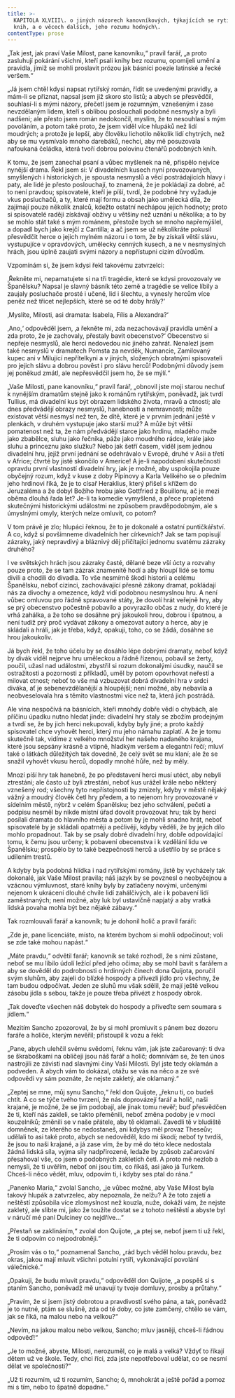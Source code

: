 ```yaml
---
title: >-
  KAPITOLA XLVIII\. o jiných názorech kanovníkových, týkajících se rytířských
  knih, a o věcech dalších, jeho rozumu hodných\.
contentType: prose
---
```


  

„Tak jest, jak praví Vaše Milost, pane kanovníku,“ pravil farář, „a proto zasluhují pokárání všichni, kteří psali knihy bez rozumu, opomíjeli umění a pravidla, jimiž se mohli proslavit prózou jak básníci poezie latinské a řecké veršem.“

„Já jsem chtěl kdysi napsat rytířský román, řídit se uvedenými pravidly, a mám-li se přiznat, napsal jsem již skoro sto listů; a abych se přesvědčil, souhlasí-li s mými názory, přečetl jsem je rozumným, vznešeným i zase nevzdělaným lidem, kteří s oblibou poslouchali podobné nesmysly a byli nadšeni; ale přesto jsem román nedokončil, myslím, že to nesouhlasí s mým povoláním, a potom také proto, že jsem viděl více hlupáků než lidí moudrých; a protože je lepší, aby člověku lichotilo několik lidí chytrých, než aby se mu vysmívalo mnoho darebáků, nechci, aby mě posuzovala nafoukaná čeládka, která tvoří dobrou polovinu čtenářů podobných knih.

K tomu, že jsem zanechal psaní a vůbec myšlenek na ně, přispělo nejvíce nynější drama. Řekl jsem si: V divadelních kusech nyní provozovaných, smyšlených i historických, je spousta nesmyslů a věcí postrádajících hlavy i paty, ale lidé je přesto poslouchají, to znamená, že je pokládají za dobré, ač to není pravdou; spisovatelé, kteří je píší, tvrdí, že podobné hry vyžaduje vkus posluchačů, a ty, které mají formu a obsah jako umělecká díla, že zajímají pouze několik znalců, kdežto ostatní nechápou jejich hodnoty; proto si spisovatelé raději získávají obživy u většiny než uznání u několika; a to by se mohlo stát také s mým románem, přestože bych se mnoho napřemýšlel, a dopadl bych jako krejčí z Cantilla; a ač jsem se už několikráte pokusil přesvědčit herce o jejich mylném názoru i o tom, že by získali větší slávu, vystupujíce v opravdových, umělecky cenných kusech, a ne v nesmyslných hrách, jsou úplně zaujati svými názory a nepřístupni cizím důvodům.

Vzpomínám si, že jsem kdysi řekl takovému zatvrzelci:

‚Řekněte mi, nepamatujete si na tři tragédie, které se kdysi provozovaly ve Španělsku? Napsal je slavný básník této země a tragédie se velice líbily a zaujaly posluchače prosté i učené, lid i šlechtu, a vynesly hercům více peněz než třicet nejlepších, které se od té doby hrály?‘

‚Myslíte, Milosti, asi dramata: Isabela, Fílis a Alexandra?‘

‚Ano,‘ odpověděl jsem, ‚a řekněte mi, zda nezachovávají pravidla umění a zda proto, že je zachovaly, přestaly bavit obecenstvo?‘ Obecenstvo si nepřeje nesmyslů, ale herci nedovedou nic jiného zahrát. Nenalezl jsem také nesmyslů v dramatech Pomsta za nevděk, Numancie, Zamilovaný kupec ani v Milující nepřítelkyni a v jiných, složených obratnými spisovateli pro jejich slávu a dobrou pověst i pro slávu herců! Podobnými důvody jsem jej poněkud zmátl, ale nepřesvědčil jsem ho, že se mýlí.“

„Vaše Milosti, pane kanovníku,“ pravil farář, „obnovil jste moji starou nechuť k nynějším dramatům stejně jako k románům rytířským, poněvadž, jak tvrdí Tullius, má divadelní kus být obrazem lidského života, mravů a ctnosti; ale dnes předvádějí obrazy nesmyslů, hanebnosti a nemravnosti; může existovat větší nesmysl než ten, že dítě, které je v prvním jednání ještě v plenkách, v druhém vystupuje jako starší muž? A může být větší pomatenost než ta, že nám předvádějí starce jako hrdinu, mladého muže jako zbabělce, sluhu jako řečníka, páže jako moudrého rádce, krále jako sluhu a princeznu jako služku? Nebo jak šetří časem, viděl jsem jednou divadelní hru, jejíž první jednání se odehrávalo v Evropě, druhé v Asii a třetí v Africe; čtvrté by jistě skončilo v Americe! A je-li napodobení skutečnosti opravdu první vlastností divadelní hry, jak je možné, aby uspokojila pouze obyčejný rozum, když v kuse z doby Pipinovy a Karla Velikého se o předním jeho hrdinovi říká, že je to císař Heraklius, který přišel s křížem do Jeruzaléma a že dobyl Božího hrobu jako Gottfried z Bouillonu, ač je mezi oběma dlouhá řada let? Je-li ta komedie vymyšlená, a přece propletená skutečnými historickými událostmi ne způsobem pravděpodobným, ale s úmyslnými omyly, kterých nelze omluvit, co potom?

V tom právě je zlo; hlupáci řeknou, že to je dokonalé a ostatní puntičkářství. A co, když si povšimneme divadelních her církevních? Jak se tam popisují zázraky, jaký nepravdivý a bláznivý děj přičítající jednomu svatému zázraky druhého?

I ve světských hrách jsou zázraky časté, dělané beze vší úcty a rozvahy pouze proto, že se tam zázrak znamenitě hodí a aby hloupí lidé se tomu divili a chodili do divadla. To vše nesmírně škodí historii a celému Španělsku, neboť cizinci, zachovávající přesně zákony dramat, pokládají nás za divochy a omezence, když vidí podobnou nesmyslnou hru. A není vůbec omluvou pro řádně spravované státy, že dovolí hrát veřejně hry, aby se prý obecenstvo počestně pobavilo a povyrazilo občas z nudy, do které je vrhá zahálka, a že toho se dosáhne prý jakoukoli hrou, dobrou i špatnou, a není tudíž prý proč vydávat zákony a omezovat autory a herce, aby je skládali a hráli, jak je třeba, když, opakuji, toho, co se žádá, dosáhne se hrou jakoukoliv.

Já bych řekl, že toho účelu by se dosáhlo lépe dobrými dramaty, neboť když by divák viděl nejprve hru uměleckou a řádně řízenou, pobavil se žerty, poučil, užasl nad událostmi, zbystřil si rozum dokonalými úsudky, naučil se ostražitosti a pozornosti z příkladů, uměl by potom opovrhovat neřestí a milovat ctnost; neboť to vše má vzbuzovat dobrá divadelní hra v srdci diváka, ať je sebenevzdělanější a hloupější; není možné, aby nebavila a neobveselovala hra s těmito vlastnostmi více než ta, která jich postrádá.

Ale vina nespočívá na básnících, kteří mnohdy dobře vědí o chybách, ale příčinu úpadku nutno hledat jinde: divadelní hry staly se zbožím prodejným a tvrdí se, že by jich herci nekupovali, kdyby byly jiné; a proto každý spisovatel chce vyhovět herci, který mu jeho námahu zaplatí. A že je tomu skutečně tak, vidíme z velkého množství her našeho nadaného krajana, které jsou sepsány krásně a vtipně, hladkým veršem a elegantní řečí; mluví také o látkách důležitých tak dovedně, že celý svět se mu klaní; ale že se snažil vyhovět vkusu herců, dopadly mnohé hůře, než by měly.

Mnozí píší hry tak hanebně, že po představení herci musí utéct, aby nebyli ztrestáni; ale často už byli ztrestáni, neboť kus urážel krále nebo některý vznešený rod; všechny tyto nepřístojnosti by zmizely, kdyby v městě nějaký vážný a moudrý člověk četl hry předem, a to nejenom hry provozované v sídelním městě, nýbrž v celém Španělsku; bez jeho schválení, pečeti a podpisu nesměl by nikde místní úřad dovolit provozovat hru; tak by herci posílali dramata do hlavního města a potom by je mohli snadno hrát, neboť spisovatelé by je skládali opatrněji a pečlivěji, kdyby věděli, že by jejich dílo mohlo propadnout. Tak by se psaly dobré divadelní hry, dobře odpovídající tomu, k čemu jsou určeny; k pobavení obecenstva i k vzdělání lidu ve Španělsku; prospělo by to také bezpečnosti herců a ušetřilo by se práce s udílením trestů.

A kdyby byla podobná hlídka i nad rytířskými romány, jistě by vycházely tak dokonalé, jak Vaše Milost pravila; náš jazyk by se povznesl o neobyčejnou a vzácnou výmluvnost, staré knihy byly by zatlačeny novými, určenými nejenom k ukrácení dlouhé chvíle lidí zahálčivých, ale i k pobavení lidí zaměstnaných; není možné, aby luk byl ustavičně napjatý a aby vratká lidská povaha mohla být bez nějaké zábavy.“

Tak rozmlouvali farář a kanovník; tu je dohonil holič a pravil faráři:

„Zde je, pane licenciáte, místo, na kterém bychom si mohli odpočinout; voli se zde také mohou napást.“

„Máte pravdu,“ odvětil farář; kanovník se také rozhodl, že s nimi zůstane, neboť se mu líbilo údolí ležící před jeho očima; aby se mohl bavit s farářem a aby se dověděl do podrobnosti o hrdinných činech dona Quijota, poručil svým sluhům, aby zajeli do blízké hospody a přivezli jídlo pro všechny, že tam budou odpočívat. Jeden ze sluhů mu však sdělil, že mají ještě velkou zásobu jídla s sebou, takže je pouze třeba přivézt z hospody obrok.

„Tak doveďte všechen náš dobytek do hospody a přiveďte sem soumara s jídlem.“

Mezitím Sancho zpozoroval, že by si mohl promluvit s pánem bez dozoru faráře a holiče, kterým nevěřil; přistoupil k vozu a řekl:

„Pane, abych ulehčil svému svědomí, řeknu vám, jak jste začarovaný: ti dva se škraboškami na obličeji jsou náš farář a holič; domnívám se, že ten únos nastrojili ze závisti nad slavnými činy Vaší Milosti. Byl jste tedy oklamán a podveden. A abych vám to dokázal, otážu se vás na něco a ze své odpovědi vy sám poznáte, že nejste zakletý, ale oklamaný.“

„Zeptej se mne, můj synu Sancho,“ řekl don Quijote, „řeknu ti, co budeš chtít. A co se týče tvého tvrzení, že nás doprovázejí farář a holič, naši krajané, je možné, že se jim podobají, ale jinak tomu nevěř; buď přesvědčen že ti, kteří nás zakleli, se takto přeměnili, neboť změna podoby je v moci kouzelníků; změnili se v naše přátele, aby tě oklamali. Zavedli tě v bludiště domněnek, ze kterého se nedostaneš, ani kdybys měl provaz Theseův; udělali to asi také proto, abych se nedověděl, kdo mi škodí; neboť ty tvrdíš, že jsou to naši krajané, a já zase vím, že by mě do této klece nedostala žádná lidská síla, vyjma síly nadpřirozené, ledaže by způsob začarování přesahoval vše, co jsem o podobných zakletích četl. A proto mě nezlob a nemysli, že ti uvěřím, neboť oni jsou tím, co říkáš, asi jako já Turkem. Chceš-li něco vědět, mluv, odpovím ti, i kdyby ses ptal do rána.“

„Panenko Maria,“ zvolal Sancho, „je vůbec možné, aby Vaše Milost byla takový hlupák a zatvrzelec, aby nepoznala, že nelžu? A že toto zajetí a neštěstí způsobila více zlomyslnost než kouzla, nuže, dokáži vám, že nejste zakletý, ale slibte mi, jako že toužíte dostat se z tohoto neštěstí a abyste byl v náručí mé paní Dulciney co nejdříve…“

„Přestaň se zaklínáním,“ zvolal don Quijote, „a ptej se, neboť jsem ti už řekl, že ti odpovím co nejpodrobněji.“

„Prosím vás o to,“ poznamenal Sancho, „rád bych věděl holou pravdu, bez okras, jakou mají mluvit všichni potulní rytíři, vykonávající povolání válečnické.“

„Opakuji, že budu mluvit pravdu,“ odpověděl don Quijote, „a pospěš si s ptaním Sancho, poněvadž mě unavují ty tvoje domluvy, prosby a průtahy.“

„Pravím, že si jsem jistý dobrotou a pravdivostí svého pána, a tak, poněvadž je to nutné, ptám se slušně, zda od té doby, co jste zamčený, chtělo se vám, jak se říká, na malou nebo na velkou?“

„Nevím, na jakou malou nebo velkou, Sancho; mluv jasněji, chceš-li řádnou odpověď!“

„Je to možné, abyste, Milosti, nerozuměl, co je malá a velká? Vždyť to říkají dětem už ve škole. Tedy, chci říci, zda jste nepotřeboval udělat, co se nesmí dělat ve společnosti?“

„Už ti rozumím, už ti rozumím, Sancho; ó, mnohokrát a ještě pořád a pomoz mi s tím, nebo to špatně dopadne.“
